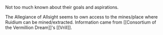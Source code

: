 Not too much known about their goals and aspirations.

The Allegiance of Allsight seems to own access to the mines/place where Ruidium can be mined/extracted. Information came from [[Consortium of the Vermillion Dream]]'s [[Vrill]].